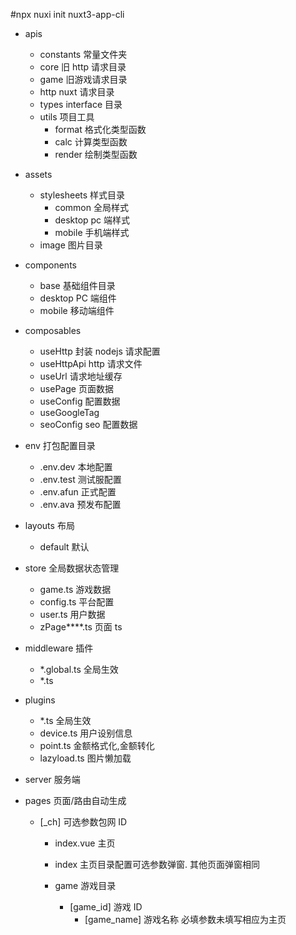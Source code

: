 #npx nuxi init nuxt3-app-cli

-   apis
    -   constants 常量文件夹
    -   core 旧 http 请求目录
    -   game 旧游戏请求目录
    -   http nuxt 请求目录
    -   types interface 目录
    -   utils 项目工具
        -   format 格式化类型函数
        -   calc 计算类型函数
        -   render 绘制类型函数
-   assets
    -   stylesheets 样式目录
        -   common 全局样式
        -   desktop pc 端样式
        -   mobile 手机端样式
    -   image 图片目录
-   components
    -   base 基础组件目录
    -   desktop PC 端组件
    -   mobile 移动端组件
-   composables
    -   useHttp 封装 nodejs 请求配置
    -   useHttpApi http 请求文件
    -   useUrl 请求地址缓存
    -   usePage 页面数据
    -   useConfig 配置数据
    -   useGoogleTag
    -   seoConfig seo 配置数据
-   env 打包配置目录
    -   .env.dev 本地配置
    -   .env.test 测试服配置
    -   .env.afun 正式配置
    -   .env.ava 预发布配置
-   layouts 布局
    -   default 默认
-   store 全局数据状态管理
    -   game.ts 游戏数据
    -   config.ts 平台配置
    -   user.ts 用户数据
    -   zPage\*\*\*\*.ts 页面 ts
-   middleware 插件
    -   \*.global.ts 全局生效
    -   \*.ts
-   plugins
    -   \*.ts 全局生效
    -   device.ts 用户设别信息
    -   point.ts 金额格式化,金额转化
    -   lazyload.ts 图片懒加载
-   server 服务端

-   pages 页面/路由自动生成

    -   [_ch] 可选参数包网 ID

        -   index.vue 主页
        -   index 主页目录配置可选参数弹窗. 其他页面弹窗相同

        -   game 游戏目录
            -   [game_id] 游戏 ID
                -   [game_name] 游戏名称 必填参数未填写相应为主页
